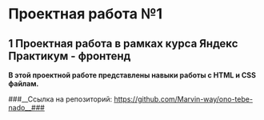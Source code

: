 # Проектная работа №1 
## 1 Проектная работа в рамках курса Яндекс Практикум - фронтенд

__В этой проектной работе представлены навыки работы с HTML и CSS файлам.__


###__Ссылка на репозиторий: https://github.com/Marvin-way/ono-tebe-nado__###
